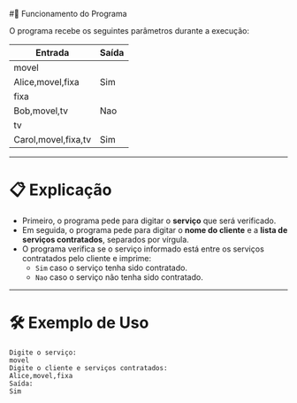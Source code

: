 #📄 Funcionamento do Programa

O programa recebe os seguintes parâmetros durante a execução:


| Entrada                      | Saída |
|-------------------------------|-------|
| movel                         |       |
| Alice,movel,fixa              | Sim   |
| fixa                          |       |
| Bob,movel,tv                  | Nao   |
| tv                            |       |
| Carol,movel,fixa,tv           | Sim   |

---

# 📋 Explicação

- Primeiro, o programa pede para digitar o **serviço** que será verificado.
- Em seguida, o programa pede para digitar o **nome do cliente** e a **lista de serviços contratados**, separados por vírgula.
- O programa verifica se o serviço informado está entre os serviços contratados pelo cliente e imprime:
  - `Sim` caso o serviço tenha sido contratado.
  - `Nao` caso o serviço não tenha sido contratado.

---

# 🛠 Exemplo de Uso

```plaintext
Digite o serviço:
movel
Digite o cliente e serviços contratados:
Alice,movel,fixa
Saída:
Sim
